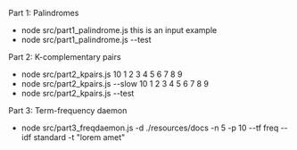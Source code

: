 Part 1: Palindromes

* node src/part1_palindrome.js this is an input example
* node src/part1_palindrome.js --test

Part 2: K-complementary pairs

* node src/part2_kpairs.js 10 1 2 3 4 5 6 7 8 9
* node src/part2_kpairs.js --slow 10 1 2 3 4 5 6 7 8 9
* node src/part2_kpairs.js --test

Part 3: Term-frequency daemon

* node src/part3_freqdaemon.js -d ./resources/docs -n 5 -p 10 --tf freq --idf standard -t "lorem amet"
